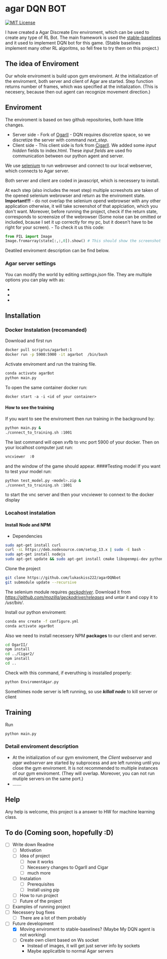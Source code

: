 # agar DQN BOT

[![MIT License](https://img.shields.io/badge/license-MIT-blue.svg)](LICENSE)

I have created a Agar Discreate Env enviroment, which can be used to create any type of RL Bot. The main framework is used the  [stable-baselines](https://github.com/hill-a/stable-baselines) and it used to implement DQN bot for this game. (Stable baselines implement many other RL algoritms, so fell free to try them on this project.)

## The idea of Enviroment
Our whole enviroment is build upon gym enviroment. At the initialization of the enviroment, both server and client of Agar are started. Step function returns number of frames, which was specified at the initialization. (This is necesery, because then out agent can recognize movement direction.) 


## Enviroment
The enviroment is based on two github repositories, both have little changes. 
- Server side - Fork of [OgarII](https://github.com/Luka967/OgarII) - DQN requires discretize space, so we discretize the server with command *next_step*. 
- Client side - This client side is fork from [CigarII](https://github.com/Cigar2/Cigar2). We added some *input hidden* fields to index.html. These *input fields* are used fro communication between our python agent and server. 


We use [selenium](https://selenium-python.readthedocs.io/) to run webrowser and connect to our local webserver, which connects to Agar server.

Both server and client are coded in javascript, which is necessery to install.

At each step (also includes the reset step) multiple screeshots are taken of the opened selenium webrowser and return as the enviroment state.
**Important!!!** - do not overlap the selenium opend webrowser with any other application otherwise, it will take screenshot of that applciation, which you don't want. Moreover, before running the project, check if the return state, corresponds to screensize of the webrowser (Some noise can be omitted or included, bcause I set it up correctly for my pc, but it doesn't have to be right for your screen). - To check it us this code:
```python
from PIL import Image
Image.fromarray(state[:,:,0]).show() # This should show the screenshot
```

Deatiled enviroment description can be find below.

### Agar server settings
You can modify the world by editing _settings.json_ file. 
They are multiple options you can play with as:

-
-
-



## Installation

### Docker Instalation (recomanded)
Download and first run
```bash
docker pull scriptus/agarbot:1
docker run -p 5900:5900 -it agarbot  /bin/bash
```
Activate enviroment and run the training file.
```bash
conda activate agarBot
python main.py
```
To open the same container docker run:
```
docker start -a -i <id of your container>
```

#### How to see the training 
If you want to see the enviroment then run training in the background by:
```bash
python main.py &
./connect_to_training.sh :1001
```
The last command will open xvfb to vnc port 5900 of your docker.
Then on your localhost computer just run:
```bash
vncviewer  :0
```
and the window of the game should appear.
####Testing model
If you want to test your model run:
```bash
python test_model.py <model>.zip &
./connext_to_training.sh :1001
```
to start the vnc server and then your vncviewer to connext to the docker display
### Locahost instalation
#### Install Node and NPM
- Dependencies 
```bash
sudo apt-get install curl
curl -sL https://deb.nodesource.com/setup_13.x | sudo -E bash -
sudo apt-get install nodejs
sudo apt-get update && sudo apt-get install cmake libopenmpi-dev python3-dev zlib1g-dev
```
Clone the project
```bash
git clone https://github.com/lukaskiss222/agarDQNbot
git submodule update --recursive
```

The selenium module requires [*geckodriver*](https://github.com/mozilla/geckodriver/releases).
Download it from *https://github.com/mozilla/geckodriver/releases* and untar it and copy it to */usr/bin/*.



Install our python enviroment:
```bash
conda env create -f configure.yml
conda activate agarBot
```
Also we need to install necessery NPM **packages** to our client and server.
```bash
cd OgarII/
npm install
cd ../Cigar2/
npm install
cd ..
```
Check with this command, if everuthing is insstalled properly:
```bash
python EnviromentAgar.py
```


Somethimes node server is left running, so use ***killall node*** to kill server or client

## Training
Run 
```bash
python main.py
```

### Detail enviroment description
- At the initialization of our gym enviroment, the *Client webserver* and *agar webserver* are started by subprocess and are left running until you close the gym enviroment. It is not recommended to multiple instances of our gym enviroment. (They will overlap. Moreover, you can not run mutiple servers on the same port.)
- .......


## Help
Any help is welcome, this project is a answer to HW for machine learning class. 


## To do (Coming soon, hopefully :D)

- [ ] Write down Readme
  - [ ] Motivation
  - [ ] Idea of project
    - [ ] how it works
    - [ ] Necessery changes to OgarII and Cigar
    - [ ] much more
  - [ ] Instalation
    - [ ] Prerequisites
    - [ ] Install using pip
  - [ ] How to run project
  - [ ] Future of the project
- [ ] Examples of running project 
- [ ] Necessery bug fixes
  - [ ] There are a lot of them probably

- [ ] Future development
  - [x] Moving enviroment to stable-baselines? (Maybe My DQN agent is not working) 
  - [ ] Create own client based on Ws socket
    * Instead of images, it will get just server info by sockets
    * Maybe applicatble to normal Agar servers
